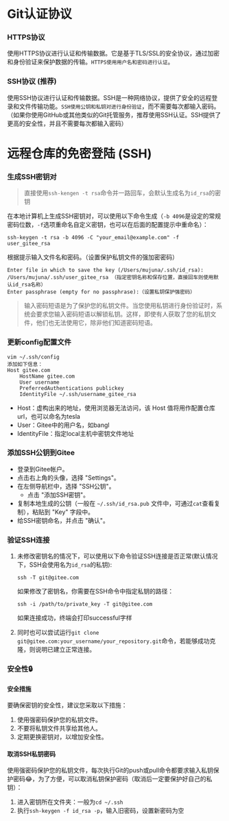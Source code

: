 # Git认证协议

### HTTPS协议

使用HTTPS协议进行认证和传输数据。它是基于TLS/SSL的安全协议，通过加密和身份验证来保护数据的传输。`HTTPS使用用户名和密码进行认证`。

### SSH协议 (推荐)

使用SSH协议进行认证和传输数据。SSH是一种网络协议，提供了安全的远程登录和文件传输功能。`SSH使用公钥和私钥对进行身份验证`，而不需要每次都输入密码。（如果你使用GitHub或其他类似的Git托管服务，推荐使用SSH认证。SSH提供了更高的安全性，并且不需要每次都输入密码）

# 远程仓库的免密登陆 (SSH)

### 生成SSH密钥对

> 直接使用`ssh-kengen -t rsa`命令并一路回车，会默认生成名为`id_rsa`的密钥

在本地计算机上生成SSH密钥对，可以使用以下命令生成（`-b 4096`是设定的常规密码位数，`-f`选项重命名自定义密钥，也可以在后面的配置提示中重命名）：

```
ssh-keygen -t rsa -b 4096 -C "your_email@example.com" -f user_gitee_rsa
```

根据提示输入文件名和密码。（设置保护私钥文件的强加密密码）

```
Enter file in which to save the key (/Users/mujuna/.ssh/id_rsa): /Users/mujuna/.ssh/user_gitee_rsa （指定密钥名称和保存位置，直接回车则使用默认id_rsa名称）
Enter passphrase (empty for no passphrase):（设置私钥保护强密码）
```

> 输入密码短语是为了保护您的私钥文件。当您使用私钥进行身份验证时，系统会要求您输入密码短语以解锁私钥。这样，即使有人获取了您的私钥文件，他们也无法使用它，除非他们知道密码短语。

### 更新config配置文件

```
vim ~/.ssh/config
添加如下信息：
Host gitee.com
    HostName gitee.com
    User username
    PreferredAuthentications publickey
    IdentityFile ~/.ssh/username_gitee_rsa
```

- Host：虚构出来的地址，使用浏览器无法访问，该 Host 值将用作配置仓库 url，也可以命名为tesla
- User：Gitee中的用户名，如bangl
- IdentityFile：指定local主机中密钥文件地址

### 添加SSH公钥到Gitee

- 登录到Gitee帐户。
- 点击右上角的头像，选择 "Settings"。
- 在左侧导航栏中，选择 "SSH公钥"。
  - 点击 "添加SSH密钥"。
- 复制本地生成的公钥（一般在 `~/.ssh/id_rsa.pub` 文件中，可通过`cat`查看复制），粘贴到 "Key" 字段中。
- 给SSH密钥命名，并点击 "确认"。

### 验证SSH连接

1. 未修改密钥名的情况下，可以使用以下命令验证SSH连接是否正常(默认情况下，SSH会使用名为`id_rsa`的私钥):

   ```
   ssh -T git@gitee.com
   ```

   如果修改了密钥名，你需要在SSH命令中指定私钥的路径：

   ```
   ssh -i /path/to/private_key -T git@gitee.com
   ```

   如果连接成功，终端会打印successful字样

2. 同时也可以尝试运行`git clone git@gitee.com:your_username/your_repository.git`命令，若能够成功克隆，则说明已建立正常连接。

### 安全性🔒

#### 安全措施

要确保密钥的安全性，建议您采取以下措施：

1. 使用强密码保护您的私钥文件。
2. 不要将私钥文件共享给其他人。
3. 定期更换密钥对，以增加安全性。

#### 取消SSH私钥密码

使用强密码保护您的私钥文件，每次执行Git的push或pull命令都要求输入私钥保护密码😂，为了方便，可以取消私钥保护密码（取消后一定要保护好自己的私钥）：

1. 进入密钥所在文件夹：一般为`cd ~/.ssh`
2. 执行`ssh-keygen -f id_rsa -p`，输入旧密码，设置新密码为空

